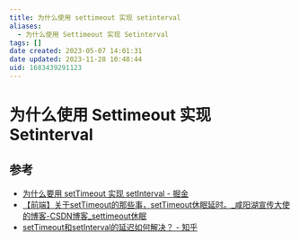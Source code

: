 ```yaml
---
title: 为什么使用 settimeout 实现 setinterval
aliases:
  - 为什么使用 Settimeout 实现 Setinterval
tags: []
date created: 2023-05-07 14:01:31
date updated: 2023-11-28 10:48:44
uid: 1683439291123
---
```


# 为什么使用 Settimeout 实现 Setinterval

## 参考

- [为什么要用 setTimeout 实现 setInterval - 掘金](https://juejin.cn/post/6994969893141479454)
- [【前端】关于setTimeout的那些事，setTimeout休眠延时。_咸阳湖宣传大使的博客-CSDN博客_settimeout休眠](https://blog.csdn.net/weixin_44201257/article/details/123196921)
- [setTimeout和setInterval的延迟如何解决？ - 知乎](https://www.zhihu.com/question/29648365/answer/1194944860)
